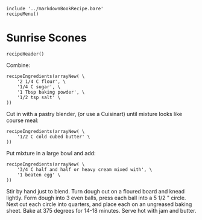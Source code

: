 ~~~ markdown-script
include '../markdownBookRecipe.bare'
recipeMenu()
~~~

# Sunrise Scones

~~~ markdown-script
recipeHeader()
~~~

Combine:

~~~ markdown-script
recipeIngredients(arrayNew( \
    '2 1/4 C flour', \
    '1/4 C sugar', \
    '1 Tbsp baking powder', \
    '1/2 tsp salt' \
))
~~~

Cut in with a pastry blender, (or use a Cuisinart) until mixture looks like course meal:

~~~ markdown-script
recipeIngredients(arrayNew( \
    '1/2 C cold cubed butter' \
))
~~~

Put mixture in a large bowl and add:

~~~ markdown-script
recipeIngredients(arrayNew( \
    '3/4 C half and half or heavy cream mixed with', \
    '1 beaten egg' \
))
~~~

Stir by hand just to blend. Turn dough out on a floured board and knead lightly. Form dough into 3
even balls, press each ball into a 5 1/2 " circle. Next cut each circle into quarters, and place
each on an ungreased baking sheet. Bake at 375 degrees for 14-18 minutes. Serve hot with jam and
butter.
